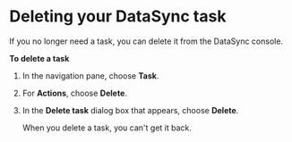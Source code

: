 # Deleting your DataSync task<a name="delete-task"></a>

If you no longer need a task, you can delete it from the DataSync console\.

**To delete a task**

1. In the navigation pane, choose **Task**\.

1. For **Actions**, choose **Delete**\.

1. In the **Delete task** dialog box that appears, choose **Delete**\.

   When you delete a task, you can't get it back\.